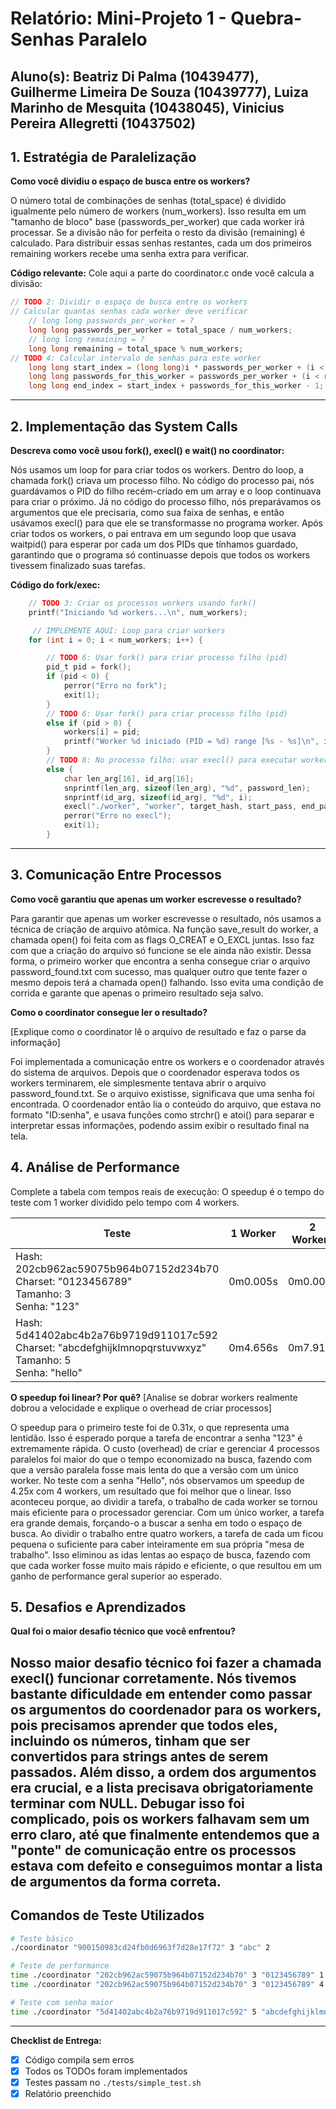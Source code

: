 # Relatório: Mini-Projeto 1 - Quebra-Senhas Paralelo

**Aluno(s):** Beatriz Di Palma (10439477), Guilherme Limeira De Souza (10439777), Luiza Marinho de Mesquita (10438045), Vinicius Pereira Allegretti (10437502)  
---

## 1. Estratégia de Paralelização


**Como você dividiu o espaço de busca entre os workers?**

O número total de combinações de senhas (total_space) é dividido igualmente pelo número de workers (num_workers). Isso resulta em um "tamanho de bloco" base (passwords_per_worker) que cada worker irá processar. Se a divisão não for perfeita o resto da divisão (remaining) é calculado. Para distribuir essas senhas restantes, cada um dos primeiros remaining workers recebe uma senha extra para verificar.

**Código relevante:** Cole aqui a parte do coordinator.c onde você calcula a divisão:
```c
// TODO 2: Dividir o espaço de busca entre os workers
// Calcular quantas senhas cada worker deve verificar
    // long long passwords_per_worker = ?
    long long passwords_per_worker = total_space / num_workers;
    // long long remaining = ?
    long long remaining = total_space % num_workers;
// TODO 4: Calcular intervalo de senhas para este worker
    long long start_index = (long long)i * passwords_per_worker + (i < remaining ? i : remaining);
    long long passwords_for_this_worker = passwords_per_worker + (i < remaining ? 1 : 0);
    long long end_index = start_index + passwords_for_this_worker - 1;
```

---

## 2. Implementação das System Calls

**Descreva como você usou fork(), execl() e wait() no coordinator:**

Nós usamos um loop for para criar todos os workers. Dentro do loop, a chamada fork() criava um processo filho. No código do processo pai, nós guardávamos o PID do filho recém-criado em um array e o loop continuava para criar o próximo. Já no código do processo filho, nós preparávamos os argumentos que ele precisaria, como sua faixa de senhas, e então usávamos execl() para que ele se transformasse no programa worker. Após criar todos os workers, o pai entrava em um segundo loop que usava waitpid() para esperar por cada um dos PIDs que tínhamos guardado, garantindo que o programa só continuasse depois que todos os workers tivessem finalizado suas tarefas.

**Código do fork/exec:**
```c
    // TODO 3: Criar os processos workers usando fork()
    printf("Iniciando %d workers...\n", num_workers);

     // IMPLEMENTE AQUI: Loop para criar workers
    for (int i = 0; i < num_workers; i++) {

        // TODO 6: Usar fork() para criar processo filho (pid)
        pid_t pid = fork();
        if (pid < 0) {
            perror("Erro no fork");
            exit(1);
        } 
        // TODO 6: Usar fork() para criar processo filho (pid)
        else if (pid > 0) {
            workers[i] = pid;
            printf("Worker %d iniciado (PID = %d) range [%s - %s]\n", i, pid, start_pass, end_pass);
        } 
        // TODO 8: No processo filho: usar execl() para executar worker
        else {
            char len_arg[16], id_arg[16];
            snprintf(len_arg, sizeof(len_arg), "%d", password_len);
            snprintf(id_arg, sizeof(id_arg), "%d", i);
            execl("./worker", "worker", target_hash, start_pass, end_pass, charset, len_arg, id_arg, (char *)NULL);
            perror("Erro no execl");
            exit(1);
        }
```

---

## 3. Comunicação Entre Processos

**Como você garantiu que apenas um worker escrevesse o resultado?**

Para garantir que apenas um worker escrevesse o resultado, nós usamos a técnica de criação de arquivo atômica. Na função save_result do worker, a chamada open() foi feita com as flags O_CREAT e O_EXCL juntas. Isso faz com que a criação do arquivo só funcione se ele ainda não existir. Dessa forma, o primeiro worker que encontra a senha consegue criar o arquivo password_found.txt com sucesso, mas qualquer outro que tente fazer o mesmo depois terá a chamada open() falhando. Isso evita uma condição de corrida e garante que apenas o primeiro resultado seja salvo.

**Como o coordinator consegue ler o resultado?**

[Explique como o coordinator lê o arquivo de resultado e faz o parse da informação]

Foi implementada a comunicação entre os workers e o coordenador através do sistema de arquivos. Depois que o coordenador esperava todos os workers terminarem, ele simplesmente tentava abrir o arquivo password_found.txt. Se o arquivo existisse, significava que uma senha foi encontrada. O coordenador então lia o conteúdo do arquivo, que estava no formato "ID:senha", e usava funções como strchr() e atoi() para separar e interpretar essas informações, podendo assim exibir o resultado final na tela.

## 4. Análise de Performance
Complete a tabela com tempos reais de execução:
O speedup é o tempo do teste com 1 worker dividido pelo tempo com 4 workers.

| Teste | 1 Worker | 2 Workers | 4 Workers | Speedup (4w) |
|-------|----------|-----------|-----------|--------------|
| Hash: 202cb962ac59075b964b07152d234b70<br>Charset: "0123456789"<br>Tamanho: 3<br>Senha: "123" | 0m0.005s | 0m0.007s | 0m0.016s | 0.31x |
| Hash: 5d41402abc4b2a76b9719d911017c592<br>Charset: "abcdefghijklmnopqrstuvwxyz"<br>Tamanho: 5<br>Senha: "hello" | 0m4.656s |0m7.910s | 0m1.960s | 4.25x |

**O speedup foi linear? Por quê?**
[Analise se dobrar workers realmente dobrou a velocidade e explique o overhead de criar processos]

O speedup para o primeiro teste foi de 0.31x, o que representa uma lentidão. Isso é esperado porque a tarefa de encontrar a senha "123" é extremamente rápida. O custo (overhead) de criar e gerenciar 4 processos paralelos foi maior do que o tempo economizado na busca, fazendo com que a versão paralela fosse mais lenta do que a versão com um único worker.
No teste com a senha "Hello", nós observamos um speedup de 4.25x com 4 workers, um resultado que foi melhor que o linear. Isso aconteceu porque, ao dividir a tarefa, o trabalho de cada worker se tornou mais eficiente para o processador gerenciar. Com um único worker, a tarefa era grande demais, forçando-o a buscar a senha em todo o espaço de busca. Ao dividir o trabalho entre quatro workers, a tarefa de cada um ficou pequena o suficiente para caber inteiramente em sua própria "mesa de trabalho". Isso eliminou as idas lentas ao espaço de busca, fazendo com que cada worker fosse muito mais rápido e eficiente, o que resultou em um ganho de performance geral superior ao esperado.

## 5. Desafios e Aprendizados
**Qual foi o maior desafio técnico que você enfrentou?**

Nosso maior desafio técnico foi fazer a chamada execl() funcionar corretamente. Nós tivemos bastante dificuldade em entender como passar os argumentos do coordenador para os workers, pois precisamos aprender que todos eles, incluindo os números, tinham que ser convertidos para strings antes de serem passados. Além disso, a ordem dos argumentos era crucial, e a lista precisava obrigatoriamente terminar com NULL. Debugar isso foi complicado, pois os workers falhavam sem um erro claro, até que finalmente entendemos que a "ponte" de comunicação entre os processos estava com defeito e conseguimos montar a lista de argumentos da forma correta.
---

## Comandos de Teste Utilizados

```bash
# Teste básico
./coordinator "900150983cd24fb0d6963f7d28e17f72" 3 "abc" 2

# Teste de performance
time ./coordinator "202cb962ac59075b964b07152d234b70" 3 "0123456789" 1
time ./coordinator "202cb962ac59075b964b07152d234b70" 3 "0123456789" 4

# Teste com senha maior
time ./coordinator "5d41402abc4b2a76b9719d911017c592" 5 "abcdefghijklmnopqrstuvwxyz" 4
```
---

**Checklist de Entrega:**
- [x] Código compila sem erros
- [x] Todos os TODOs foram implementados
- [x] Testes passam no `./tests/simple_test.sh`
- [x] Relatório preenchido
